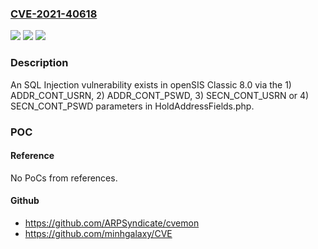 ### [CVE-2021-40618](https://cve.mitre.org/cgi-bin/cvename.cgi?name=CVE-2021-40618)
![](https://img.shields.io/static/v1?label=Product&message=n%2Fa&color=blue)
![](https://img.shields.io/static/v1?label=Version&message=n%2Fa&color=blue)
![](https://img.shields.io/static/v1?label=Vulnerability&message=n%2Fa&color=brighgreen)

### Description

An SQL Injection vulnerability exists in openSIS Classic 8.0 via the 1) ADDR_CONT_USRN, 2) ADDR_CONT_PSWD, 3) SECN_CONT_USRN or 4) SECN_CONT_PSWD parameters in HoldAddressFields.php.

### POC

#### Reference
No PoCs from references.

#### Github
- https://github.com/ARPSyndicate/cvemon
- https://github.com/minhgalaxy/CVE

